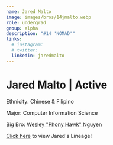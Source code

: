 ```yaml
---
name: Jared Malto
image: images/bros/14jmalto.webp
role: undergrad
group: alpha
description: "#14 'NOMΛD'"
links:
  # instagram: 
  # twitter: 
  linkedin: jaredmalto
---
```


# Jared Malto | Active
Ethnicity: Chinese & Filipino

Major: Computer Information Science

Big Bro: [Wesley "Phony Hawk" Nguyen](08wnguyen)

[Click here](/ujis/) to view Jared's Lineage!
